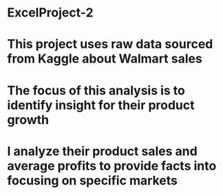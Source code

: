 # ExcelProject-2
# This project uses raw data sourced from Kaggle about Walmart sales
# The focus of this analysis is to identify insight for their product growth 
# I analyze their product sales and average profits to provide facts into focusing on specific markets
